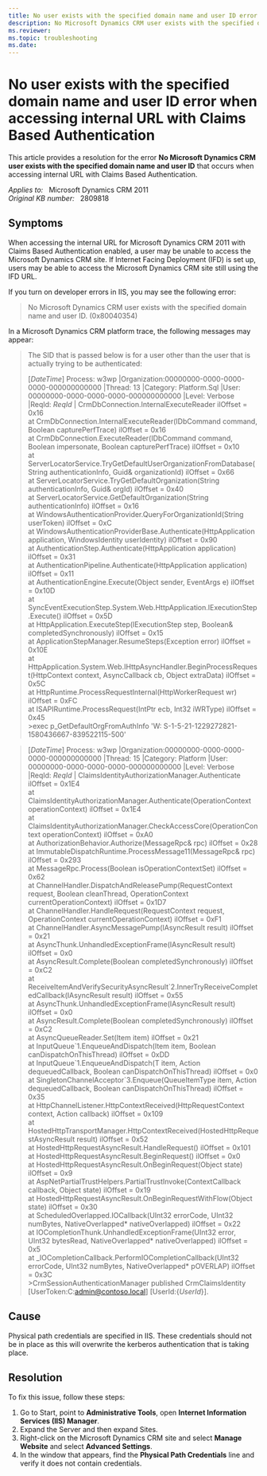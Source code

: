 ```yaml
---
title: No user exists with the specified domain name and user ID error when accessing internal URL
description: No Microsoft Dynamics CRM user exists with the specified domain name and user ID. (0x80040354) this error occurs when accessing internal URL with Claims Based Authentication. Provides a resolution.
ms.reviewer: 
ms.topic: troubleshooting
ms.date: 
---
```

# No user exists with the specified domain name and user ID error when accessing internal URL with Claims Based Authentication

This article provides a resolution for the error **No Microsoft Dynamics CRM user exists with the specified domain name and user ID** that occurs when accessing internal URL with Claims Based Authentication.

_Applies to:_ &nbsp; Microsoft Dynamics CRM 2011  
_Original KB number:_ &nbsp; 2809818

## Symptoms

When accessing the internal URL for Microsoft Dynamics CRM 2011 with Claims Based Authentication enabled, a user may be unable to access the Microsoft Dynamics CRM site. If Internet Facing Deployment (IFD) is set up, users may be able to access the Microsoft Dynamics CRM site still using the IFD URL.

If you turn on developer errors in IIS, you may see the following error:

> No Microsoft Dynamics CRM user exists with the specified domain name and user ID. (0x80040354)

In a Microsoft Dynamics CRM platform trace, the following messages may appear:

> The SID that is passed below is for a user other than the user that is actually trying to be authenticated:
>
> [*DateTime*] Process: w3wp |Organization:00000000-0000-0000-0000-000000000000 |Thread: 13 |Category: Platform.Sql |User: 00000000-0000-0000-0000-000000000000 |Level: Verbose |ReqId: *ReqId* | CrmDbConnection.InternalExecuteReader ilOffset = 0x16  
 at CrmDbConnection.InternalExecuteReader(IDbCommand command, Boolean capturePerfTrace) ilOffset = 0x16  
 at CrmDbConnection.ExecuteReader(IDbCommand command, Boolean impersonate, Boolean capturePerfTrace) ilOffset = 0x10  
 at ServerLocatorService.TryGetDefaultUserOrganizationFromDatabase(String authenticationInfo, Guid& organizationId) ilOffset = 0x66  
 at ServerLocatorService.TryGetDefaultOrganization(String authenticationInfo, Guid& orgId) ilOffset = 0x40  
 at ServerLocatorService.GetDefaultOrganization(String authenticationInfo) ilOffset = 0x16  
 at WindowsAuthenticationProvider.QueryForOrganizationId(String userToken) ilOffset = 0xC  
 at WindowsAuthenticationProviderBase.Authenticate(HttpApplication application, WindowsIdentity userIdentity) ilOffset = 0x90  
 at AuthenticationStep.Authenticate(HttpApplication application) ilOffset = 0x31  
 at AuthenticationPipeline.Authenticate(HttpApplication application) ilOffset = 0x11  
 at AuthenticationEngine.Execute(Object sender, EventArgs e) ilOffset = 0x10D  
 at SyncEventExecutionStep.System.Web.HttpApplication.IExecutionStep.Execute() ilOffset = 0x5D  
 at HttpApplication.ExecuteStep(IExecutionStep step, Boolean& completedSynchronously) ilOffset = 0x15  
 at ApplicationStepManager.ResumeSteps(Exception error) ilOffset = 0x10E  
 at HttpApplication.System.Web.IHttpAsyncHandler.BeginProcessRequest(HttpContext context, AsyncCallback cb, Object extraData) ilOffset = 0x5C  
 at HttpRuntime.ProcessRequestInternal(HttpWorkerRequest wr) ilOffset = 0xFC  
 at ISAPIRuntime.ProcessRequest(IntPtr ecb, Int32 iWRType) ilOffset = 0x45  
\>exec p_GetDefaultOrgFromAuthInfo 'W: S-1-5-21-1229272821-1580436667-839522115-500'

> [*DateTime*] Process: w3wp |Organization:00000000-0000-0000-0000-000000000000 |Thread: 15 |Category: Platform |User: 00000000-0000-0000-0000-000000000000 |Level: Verbose |ReqId: *ReqId* | ClaimsIdentityAuthorizationManager.Authenticate ilOffset = 0x1E4  
 at ClaimsIdentityAuthorizationManager.Authenticate(OperationContext operationContext) ilOffset = 0x1E4  
 at ClaimsIdentityAuthorizationManager.CheckAccessCore(OperationContext operationContext) ilOffset = 0xA0  
 at AuthorizationBehavior.Authorize(MessageRpc& rpc) ilOffset = 0x28  
 at ImmutableDispatchRuntime.ProcessMessage11(MessageRpc& rpc) ilOffset = 0x293  
 at MessageRpc.Process(Boolean isOperationContextSet) ilOffset = 0x62  
 at ChannelHandler.DispatchAndReleasePump(RequestContext request, Boolean cleanThread, OperationContext currentOperationContext) ilOffset = 0x1D7  
 at ChannelHandler.HandleRequest(RequestContext request, OperationContext currentOperationContext) ilOffset = 0xF1  
 at ChannelHandler.AsyncMessagePump(IAsyncResult result) ilOffset = 0x21  
 at AsyncThunk.UnhandledExceptionFrame(IAsyncResult result) ilOffset = 0x0  
 at AsyncResult.Complete(Boolean completedSynchronously) ilOffset = 0xC2  
 at ReceiveItemAndVerifySecurityAsyncResult\`2.InnerTryReceiveCompletedCallback(IAsyncResult result) ilOffset = 0x55  
 at AsyncThunk.UnhandledExceptionFrame(IAsyncResult result) ilOffset = 0x0  
 at AsyncResult.Complete(Boolean completedSynchronously) ilOffset = 0xC2  
 at AsyncQueueReader.Set(Item item) ilOffset = 0x21  
 at InputQueue\`1.EnqueueAndDispatch(Item item, Boolean canDispatchOnThisThread) ilOffset = 0xDD  
 at InputQueue\`1.EnqueueAndDispatch(T item, Action dequeuedCallback, Boolean canDispatchOnThisThread) ilOffset = 0x0  
 at SingletonChannelAcceptor\`3.Enqueue(QueueItemType item, Action dequeuedCallback, Boolean canDispatchOnThisThread) ilOffset = 0x35  
 at HttpChannelListener.HttpContextReceived(HttpRequestContext context, Action callback) ilOffset = 0x109  
 at HostedHttpTransportManager.HttpContextReceived(HostedHttpRequestAsyncResult result) ilOffset = 0x52  
 at HostedHttpRequestAsyncResult.HandleRequest() ilOffset = 0x101  
 at HostedHttpRequestAsyncResult.BeginRequest() ilOffset = 0x0  
 at HostedHttpRequestAsyncResult.OnBeginRequest(Object state) ilOffset = 0x9  
 at AspNetPartialTrustHelpers.PartialTrustInvoke(ContextCallback callback, Object state) ilOffset = 0x19  
 at HostedHttpRequestAsyncResult.OnBeginRequestWithFlow(Object state) ilOffset = 0x30  
 at ScheduledOverlapped.IOCallback(UInt32 errorCode, UInt32 numBytes, NativeOverlapped\* nativeOverlapped) ilOffset = 0x22  
 at IOCompletionThunk.UnhandledExceptionFrame(UInt32 error, UInt32 bytesRead, NativeOverlapped\* nativeOverlapped) ilOffset = 0x5  
 at _IOCompletionCallback.PerformIOCompletionCallback(UInt32 errorCode, UInt32 numBytes, NativeOverlapped* pOVERLAP) ilOffset = 0x3C  
\>CrmSessionAuthenticationManager published CrmClaimsIdentity [UserToken:C:admin@contoso.local] [UserId:{*UserId*}].

## Cause

Physical path credentials are specified in IIS. These credentials should not be in place as this will overwrite the kerberos authentication that is taking place.

## Resolution

To fix this issue, follow these steps:

1. Go to Start, point to **Administrative Tools**, open **Internet Information Services (IIS) Manager**.
2. Expand the Server and then expand Sites.
3. Right-click on the Microsoft Dynamics CRM site and select **Manage Website** and select **Advanced Settings**.
4. In the window that appears, find the **Physical Path Credentials** line and verify it does not contain credentials.
